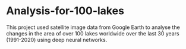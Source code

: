 # Analysis-for-100-lakes
This project used satellite image data from Google Earth to analyse the changes in the area of over 100 lakes worldwide over the last 30 years (1991-2020) using deep neural networks.

